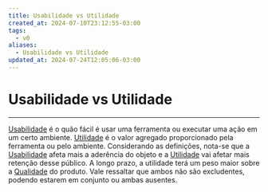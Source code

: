 ```yaml
---
title: Usabilidade vs Utilidade
created_at: 2024-07-10T23:12:55-03:00
tags:
  - v0
aliases:
  - Usabilidade vs Utilidade
updated_at: 2024-07-24T12:05:06-03:00
---
```

# Usabilidade vs Utilidade
---

[Usabilidade](_draft/2024/07/2024-07-10-Usabilidade.md) é o quão fácil é usar uma ferramenta ou executar uma ação em um certo ambiente. [Utilidade](2024-07-10-Utilidade.md) é o valor agregado proporcionado pela ferramenta ou pelo ambiente. Considerando as definições, nota-se que a [Usabilidade](_draft/2024/07/2024-07-10-Usabilidade.md) afeta mais a aderência do objeto e a [Utilidade](2024-07-10-Utilidade.md) vai afetar mais retenção desse público. A longo prazo, a utilidade terá um peso maior sobre a [Qualidade](_insight/2024/07/2024-07-10-Qualidade.md) do produto. Vale ressaltar que ambos não são excludentes, podendo estarem em conjunto ou ambas ausentes.
